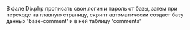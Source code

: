 В фале Db.php прописать свои логин и пароль от базы, затем при переходе на главную страницу, скрипт автоматически создаст базу данных 'base-comment' и в ней таблицу 'comments'

